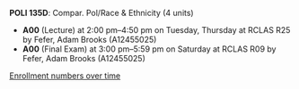 **POLI 135D**: Compar. Pol/Race & Ethnicity (4 units)

- **A00** (Lecture) at 2:00 pm–4:50 pm on Tuesday, Thursday at RCLAS R25 by Fefer, Adam Brooks (A12455025)
- **A00** (Final Exam) at 3:00 pm–5:59 pm on Saturday at RCLAS R09 by Fefer, Adam Brooks (A12455025)

[Enrollment numbers over time](./POLI135D.tsv)

